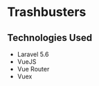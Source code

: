 <p align="center">
	<h1>Trashbusters</h1>
</p>

## Technologies Used

- Laravel 5.6
- VueJS
- Vue Router
- Vuex
